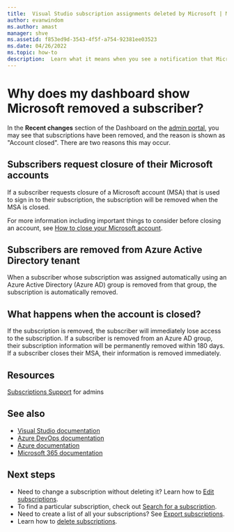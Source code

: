 ```yaml
---
title:  Visual Studio subscription assignments deleted by Microsoft | Microsoft Docs
author: evanwindom
ms.author: amast
manager: shve
ms.assetid: f853ed9d-3543-4f5f-a754-92381ee03523
ms.date: 04/26/2022
ms.topic: how-to
description:  Learn what it means when you see a notification that Microsoft has deleted a subscription.
---
```


# Why does my dashboard show Microsoft removed a subscriber? 
In the **Recent changes** section of the Dashboard on the [admin portal](https://manage.visualstudio.com), you may see that subscriptions have been removed, and the reason is shown as "Account closed".  There are two reasons this may occur.  

## Subscribers request closure of their Microsoft accounts
If a subscriber requests closure of a Microsoft account (MSA) that is used to sign in to their subscription, the subscription will be removed when the MSA is closed.  

For more information including important things to consider before closing an account, see [How to close your Microsoft account](https://support.microsoft.com/account-billing/how-to-close-your-microsoft-account-c1b2d13f-4de6-6e1b-4a31-d9d668849979).

## Subscribers are removed from Azure Active Directory tenant
When a subscriber whose subscription was assigned automatically using an Azure Active Directory (Azure AD) group is removed from that group, the subscription is automatically removed.  

## What happens when the account is closed?
If the subscription is removed, the subscriber will immediately lose access to the subscription.  If a subscriber is removed from an Azure AD group, their subscription information will be permanently removed within 180 days.  If a subscriber closes their MSA, their information is removed immediately.  

## Resources
[Subscriptions Support](https://aka.ms/vsadminhelp) for admins

## See also
+ [Visual Studio documentation](/visualstudio/)
+ [Azure DevOps documentation](/azure/devops/)
+ [Azure documentation](/azure/)
+ [Microsoft 365 documentation](/microsoft-365/)

## Next steps
+ Need to change a subscription without deleting it?  Learn how to [Edit subscriptions](edit-license.md).
+ To find a particular subscription, check out [Search for a subscription](search-license.md).
+ Need to create a list of all your subscriptions?  See [Export subscriptions](exporting-subscriptions.md).
+ Learn how to [delete subscriptions](delete-license.md). 

